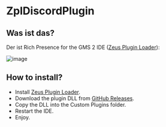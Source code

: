 # ZplDiscordPlugin

## Was ist das?

Der ist Rich Presence for the GMS 2 IDE ([Zeus Plugin Loader](https://github.com/ZeusPlugins/ZeusPluginLoader/releases/latest)):

![image](https://user-images.githubusercontent.com/33228822/123235213-163b6780-d4f5-11eb-9355-57cfb798a755.png)


## How to install?

- Install [Zeus Plugin Loader](https://github.com/ZeusPlugins/ZeusPluginLoader/releases/latest).
- Download the plugin DLL from [GitHub Releases](https://github.com/ZeusPlugins/ZplDiscordPlugin/releases).
- Copy the DLL into the Custom Plugins folder.
- Restart the IDE.
- Enjoy.

